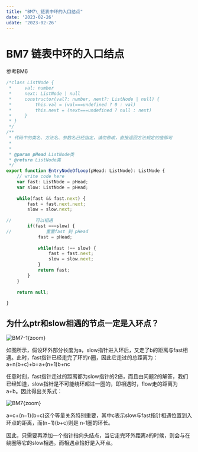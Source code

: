 ```yaml
---
title: "BM7\_链表中环的入口结点"
date: '2023-02-26'
udate: '2023-02-26'
---
```

# BM7 链表中环的入口结点
参考BM6

```ts
/*class ListNode {
 *     val: number
 *     next: ListNode | null
 *     constructor(val?: number, next?: ListNode | null) {
 *         this.val = (val===undefined ? 0 : val)
 *         this.next = (next===undefined ? null : next)
 *     }
 * }
 */
/**
 * 代码中的类名、方法名、参数名已经指定，请勿修改，直接返回方法规定的值即可
 *
 * 
 * @param pHead ListNode类 
 * @return ListNode类
 */
export function EntryNodeOfLoop(pHead: ListNode): ListNode {
    // write code here
    var fast: ListNode = pHead;
    var slow: ListNode = pHead;
    
    while(fast && fast.next) {
        fast = fast.next.next;
        slow = slow.next;
        
//         可以相遇
        if(fast ===slow) {
//             重置fast 到 pHead
            fast = pHead;
            
            while(fast !== slow) {
                fast = fast.next;
                slow = slow.next;
            }
            return fast;
        }
    }
    
    return null;
    
}
```

## **为什么ptr和slow相遇的节点一定是入环点？**

![BM7-1](/img/BM7-1.jpg){zoom}

如图所示，假设环外部分长度为a，slow指针进入环后，又走了b的距离与fast相遇。此时，fast指针已经走完了环的n圈，因此它走过的总距离为： a+n(b+c)+b=a+(n+1)b+nc

任意时刻，fast指针走过的距离都为slow指针的2倍，而且由问题2的解答，我们已经知道，slow指针是不可能绕环超过一圈的，即相遇时，flow走的距离为a+b。因此得出关系式：

![BM7](/img/BM7.svg){zoom}

a=c+(n−1)(b+c)这个等量关系特别重要，其中c表示slow与fast指针相遇位置到入环点的距离，而(n−1)(b+c)则是 n-1圈的环长。

因此，只需要再添加一个指针指向头结点，当它走完环外距离a的时候，则会与在绕圈等它的slow相遇。而相遇点恰好是入环点。
